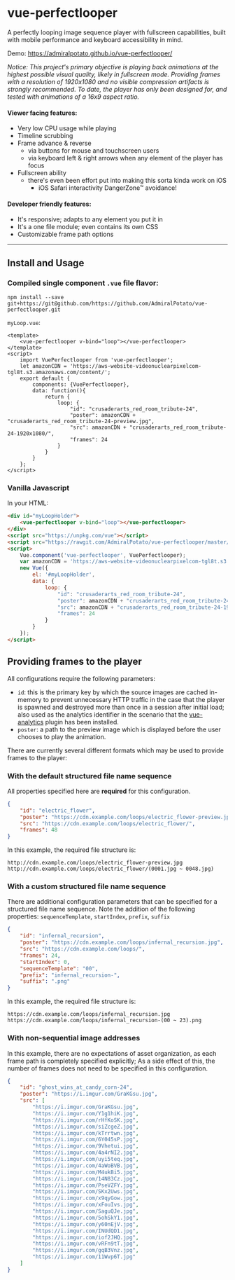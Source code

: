 # vue-perfectlooper

A perfectly looping image sequence player with fullscreen capabilities, built with mobile performance and keyboard accessibility in mind.

Demo: https://admiralpotato.github.io/vue-perfectlooper/

_Notice: This project's primary objective is playing back animations at the highest possible visual quality, likely in fullscreen mode. Providing frames with a resolution of 1920x1080 and no visible compression artifacts is strongly recommended. To date, the player has only been designed for, and tested with animations of a 16x9 aspect ratio._

#### Viewer facing features:
- Very low CPU usage while playing
- Timeline scrubbing
- Frame advance & reverse
	- via buttons for mouse and touchscreen users
	- via keyboard left & right arrows when any element of the player has focus
- Fullscreen ability
	- there's even been effort put into making this sorta kinda work on iOS
		- iOS Safari interactivity DangerZone™ avoidance!

#### Developer friendly features:
- It's responsive; adapts to any element you put it in
- It's a one file module; even contains its own CSS
- Customizable frame path options

----

## Install and Usage

### Compiled single component `.vue` file flavor:
```
npm install --save git+https://git@github.com/https://github.com/AdmiralPotato/vue-perfectlooper.git
```
`myLoop.vue`:
```vue
<template>
	<vue-perfectlooper v-bind="loop"></vue-perfectlooper>
</template>
<script>
	import VuePerfectlooper from 'vue-perfectlooper';
	let amazonCDN = 'https://aws-website-videonuclearpixelcom-tgl8t.s3.amazonaws.com/content/';
	export default {
		components: {VuePerfectlooper},
		data: function(){
			return {
				loop: {
					"id": "crusaderarts_red_room_tribute-24",
					"poster": amazonCDN + "crusaderarts_red_room_tribute-24-preview.jpg",
					"src": amazonCDN + "crusaderarts_red_room_tribute-24-1920x1080/",
					"frames": 24
				}
			}
		}
	};
</script>
```

### Vanilla Javascript

In your HTML:
```html
<div id="myLoopHolder">
	<vue-perfectlooper v-bind="loop"></vue-perfectlooper>
</div>
<script src="https://unpkg.com/vue"></script>
<script src="https://rawgit.com/AdmiralPotato/vue-perfectlooper/master/dist/vue-perfectlooper.js"></script>
<script>
	Vue.component('vue-perfectlooper', VuePerfectlooper);
	var amazonCDN = 'https://aws-website-videonuclearpixelcom-tgl8t.s3.amazonaws.com/content/';
	new Vue({
		el: '#myLoopHolder',
		data: {
			loop: {
				"id": "crusaderarts_red_room_tribute-24",
				"poster": amazonCDN + "crusaderarts_red_room_tribute-24-preview.jpg",
				"src": amazonCDN + "crusaderarts_red_room_tribute-24-1920x1080/",
				"frames": 24
			}
		}
	});
</script>
```

## Providing frames to the player
All configurations require the following parameters:
- `id`: this is the primary key by which the source images are cached in-memory to prevent unnecessary HTTP traffic in the case that the player is spawned and destroyed more than once in a session after initial load; also used as the analytics identifier in the scenario that the [vue-analytics](https://www.npmjs.com/package/vue-analytics) plugin has been installed.
- `poster`: a path to the preview image which is displayed before the user chooses to play the animation.

There are currently several different formats which may be used to provide frames to the player:

### With the default structured file name sequence
All properties specified here are **required** for this configuration.
```json
{
	"id": "electric_flower",
	"poster": "https://cdn.example.com/loops/electric_flower-preview.jpg",
	"src": "https://cdn.example.com/loops/electric_flower/",
	"frames": 48
}
```
In this example, the required file structure is:
```
http://cdn.example.com/loops/electric_flower-preview.jpg
http://cdn.example.com/loops/electric_flower/(0001.jpg ~ 0048.jpg)
```

### With a custom structured file name sequence
There are additional configuration parameters that can be specified for a structured file name sequence. Note the addition of the following properties: `sequenceTemplate`, `startIndex`, `prefix`, `suffix`
```json
{
	"id": "infernal_recursion",
	"poster": "https://cdn.example.com/loops/infernal_recursion.jpg",
	"src": "https://cdn.example.com/loops/",
	"frames": 24,
	"startIndex": 0,
	"sequenceTemplate": "00",
	"prefix": "infernal_recursion-",
	"suffix": ".png"
}
```
In this example, the required file structure is:
```
https://cdn.example.com/loops/infernal_recursion.jpg
https://cdn.example.com/loops/infernal_recursion-(00 ~ 23).png
```

### With non-sequential image addresses
In this example, there are no expectations of asset organization, as each frame path is completely specified explicitly; As a side effect of this, the number of frames does not need to be specified in this configuration.
```json
{
	"id": "ghost_wins_at_candy_corn-24",
	"poster": "https://i.imgur.com/GraKGsu.jpg",
	"src": [
		"https://i.imgur.com/GraKGsu.jpg",
		"https://i.imgur.com/Y1g1hiK.jpg",
		"https://i.imgur.com/rHfKoSK.jpg",
		"https://i.imgur.com/siZcgeZ.jpg",
		"https://i.imgur.com/kTrrtwn.jpg",
		"https://i.imgur.com/6Y045sP.jpg",
		"https://i.imgur.com/9Vhetui.jpg",
		"https://i.imgur.com/4a4rNI2.jpg",
		"https://i.imgur.com/uyi5teq.jpg",
		"https://i.imgur.com/4aWoBVB.jpg",
		"https://i.imgur.com/M4ukBi5.jpg",
		"https://i.imgur.com/14N83Cz.jpg",
		"https://i.imgur.com/PseVZFY.jpg",
		"https://i.imgur.com/SKx2Uws.jpg",
		"https://i.imgur.com/x9qyGow.jpg",
		"https://i.imgur.com/xFouIvs.jpg",
		"https://i.imgur.com/SaguQJe.jpg",
		"https://i.imgur.com/5ohSkY1.jpg",
		"https://i.imgur.com/y60nEjV.jpg",
		"https://i.imgur.com/INUdQD1.jpg",
		"https://i.imgur.com/iof2JHQ.jpg",
		"https://i.imgur.com/vRFn9tT.jpg",
		"https://i.imgur.com/gqB3Vnz.jpg",
		"https://i.imgur.com/11Wvp6T.jpg"
	]
}
```
